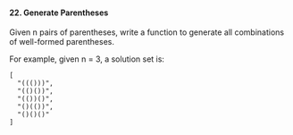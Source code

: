 #### 22. Generate Parentheses
Given n pairs of parentheses, write a function to generate all combinations of well-formed parentheses.

For example, given n = 3, a solution set is:

~~~
[
  "((()))",
  "(()())",
  "(())()",
  "()(())",
  "()()()"
]
~~~